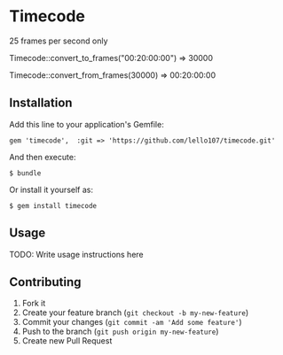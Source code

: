 # Timecode
25 frames per second only

Timecode::convert_to_frames("00:20:00:00") 
    => 30000

Timecode::convert_from_frames(30000) 
    => 00:20:00:00


## Installation

Add this line to your application's Gemfile:

    gem 'timecode',  :git => 'https://github.com/lello107/timecode.git'

And then execute:

    $ bundle

Or install it yourself as:

    $ gem install timecode

## Usage

TODO: Write usage instructions here

## Contributing

1. Fork it
2. Create your feature branch (`git checkout -b my-new-feature`)
3. Commit your changes (`git commit -am 'Add some feature'`)
4. Push to the branch (`git push origin my-new-feature`)
5. Create new Pull Request
